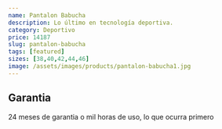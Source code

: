 ```yaml
---
name: Pantalon Babucha
description: Lo último en tecnología deportiva.
category: Deportivo
price: 14187
slug: pantalon-babucha
tags: [featured]
sizes: [38,40,42,44,46]
image: /assets/images/products/pantalon-babucha1.jpg
---
```


## Garantia

24 meses de garantia o mil horas de uso, lo que ocurra primero